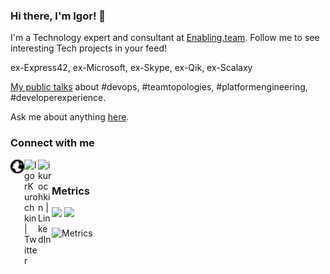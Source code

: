 ### Hi there, I'm Igor! 👋

I'm a Technology expert and consultant at [Enabling.team][website]. Follow me to see interesting Tech projects in your feed!

ex-Express42, ex-Microsoft, ex-Skype, ex-Qik, ex-Scalaxy

[My public talks](https://github.com/ikurochkin/public-talks/blob/main/README.md) about #devops, #teamtopologies, #platformengineering, #developerexperience.

Ask me about anything [here](https://github.com/ikurochkin/ikurochkin/issues).

### Connect with me

[<img align="left" alt="enabling.team" width="22" src="https://raw.githubusercontent.com/iconic/open-iconic/master/svg/globe.svg" />][website]
[<img align="left" alt="IgorKurochkin | Twitter" width="22" src="https://cdn.jsdelivr.net/npm/simple-icons@v3/icons/twitter.svg" />][twitter]
[<img align="left" alt="ikurochkin | LinkedIn" width="22" src="https://cdn.jsdelivr.net/npm/simple-icons@v3/icons/linkedin.svg" />][linkedin]<br />

[website]: https://enabling.team
[twitter]: https://twitter.com/IgorKurochkin
[linkedin]: https://linkedin.com/in/ikurochkin

### Metrics
![](https://komarev.com/ghpvc/?username=ikurochkin)
![](https://hit.yhype.me/github/profile?user_id=330798)

![Metrics](https://metrics.lecoq.io/ikurochkin?template=classic&repositories.batch=100&base.header=0&base.metadata=0&people=1&base=header%2C%20activity%2C%20community%2C%20repositories%2C%20metadata&base.indepth=false&base.hireable=false&base.skip=false&people=false&people.limit=28&people.identicons=false&people.identicons.hide=false&people.size=28&people.types=followers%2C%20following&people.shuffle=false&config.timezone=Europe%2FMoscow)
